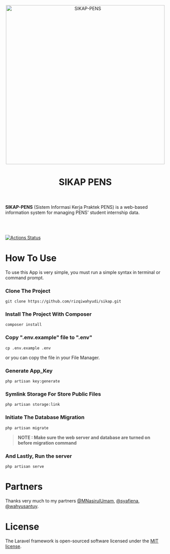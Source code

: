 <p align="center">
    <img width="500px" alt="SIKAP-PENS" src="https://user-images.githubusercontent.com/41534140/117836941-3693c780-b2a3-11eb-95f1-23721296c288.png">
    <br>
    <h1 align="center">SIKAP PENS</h1>
    <br><br>
    <b>SIKAP-PENS</b> (Sistem Informasi Kerja Praktek PENS) is a web-based information system for managing PENS' student internship data.
</p>
<br><br>

[![Actions Status](https://github.com/rizqiwahyudi/sikap/workflows/Laravel/badge.svg)](https://github.com/rizqiwahyudi/sikap/actions)

# How To Use
To use this App is very simple, you must run a simple syntax in terminal or command prompt.

### Clone The Project
```
git clone https://github.com/rizqiwahyudi/sikap.git
```

### Install The Project With Composer
```
composer install
```

### Copy ".env.example" file to ".env"
```
cp .env.example .env
```
or you can copy the file in your File Manager.

### Generate App_Key
```
php artisan key:generate
```

### Symlink Storage For Store Public Files
```
php artisan storage:link
```

### Initiate The Database Migration
```
php artisan migrate
```
<!-- or You can make the seed with the following command <b>(RECOMMENDED)</b> :
```
php artisan migrate --seed
``` -->

> **NOTE : Make sure the web server and database are turned on before migration command**

### And Lastly, Run the server
```
php artisan serve
```

# Partners
Thanks very much to my partners [@MNasirulUmam](https://github.com/MNasirulUmam/), [@syafiena](https://github.com/syafiena/), [@wahyusantuy](https://github.com/wahyusantuy/).

# License
The Laravel framework is open-sourced software licensed under the [MIT license](https://opensource.org/licenses/MIT).
